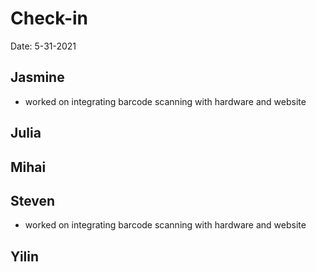 # Check-in

Date: 5-31-2021

## Jasmine
- worked on integrating barcode scanning with hardware and website

## Julia

## Mihai

## Steven
- worked on integrating barcode scanning with hardware and website

## Yilin